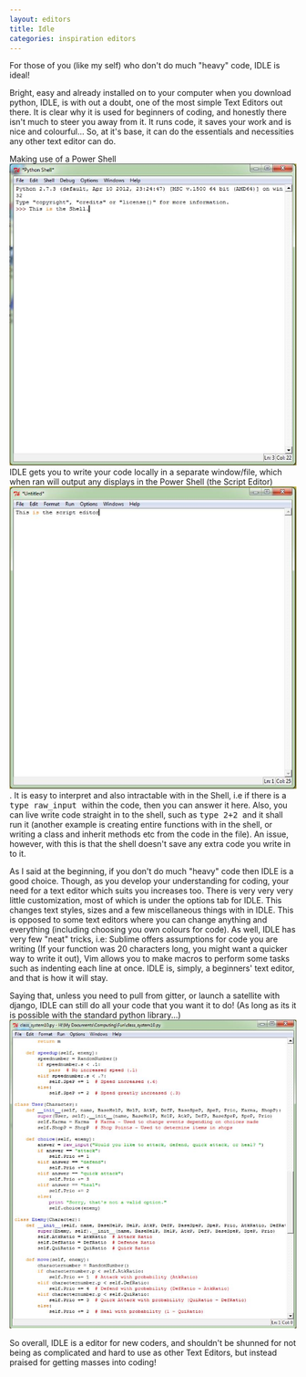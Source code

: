 ```yaml
---
layout: editors
title: Idle
categories: inspiration editors
---
```

For those of you (like my self) who don't do much "heavy" code, IDLE is ideal!

Bright, easy and already installed on to your computer when you download python, IDLE, is with out a doubt, one of the most simple Text Editors out there. It is clear why it is used for beginners of coding, and honestly there isn't much to steer you away from it. It runs code, it saves your work and is nice and colourful... So, at it's base, it can do the essentials and necessities any other text editor can do.

Making use of a Power Shell ![Power Shell](/res/editor_images/idle-screenshot1.jpg) IDLE gets you to write your code locally in a separate window/file, which when ran will output any displays in the Power Shell (the Script Editor) ![Script Editor](/res/editor_images/idle-screenshot2.jpg). It is easy to interpret and also intractable with in the Shell, i.e if there is a <kbd>type raw_input </kbd> within the code, then you can answer it here. Also, you can live write code straight in to the shell, such as <kbd>type 2+2 </kbd> and it shall run it (another example is creating entire functions with in the shell, or writing a class and inherit methods etc from the code in the file). An issue, however, with this is that the shell doesn't save any extra code you write in to it.

As I said at the beginning, if you don't do much "heavy" code then IDLE is a good choice. Though, as you develop your understanding for coding, your need for a text editor which suits you increases too. There is very very very little customization, most of which is under the options tab for IDLE. This changes text styles, sizes and a few miscellaneous things with in IDLE. This is opposed to some text editors where you can change anything and everything (including choosing you own colours for code). As well, IDLE has very few "neat" tricks, i.e: Sublime offers assumptions for code you are writing (If your function was 20 characters long, you might want a quicker way to write it out), Vim allows you to make macros to perform some tasks such as indenting each line at once. IDLE is, simply, a beginners' text editor, and that is how it will stay.

Saying that, unless you need to pull from gitter, or launch a satellite with django, IDLE can still do all your code that you want it to do! (As long as its it is possible with the standard python library...) ![Code!](/res/editor_images/idle-screenshot3.jpg)

So overall, IDLE is a editor for new coders, and shouldn't be shunned for not being as complicated and hard to use as other Text Editors, but instead praised for getting masses into coding!
